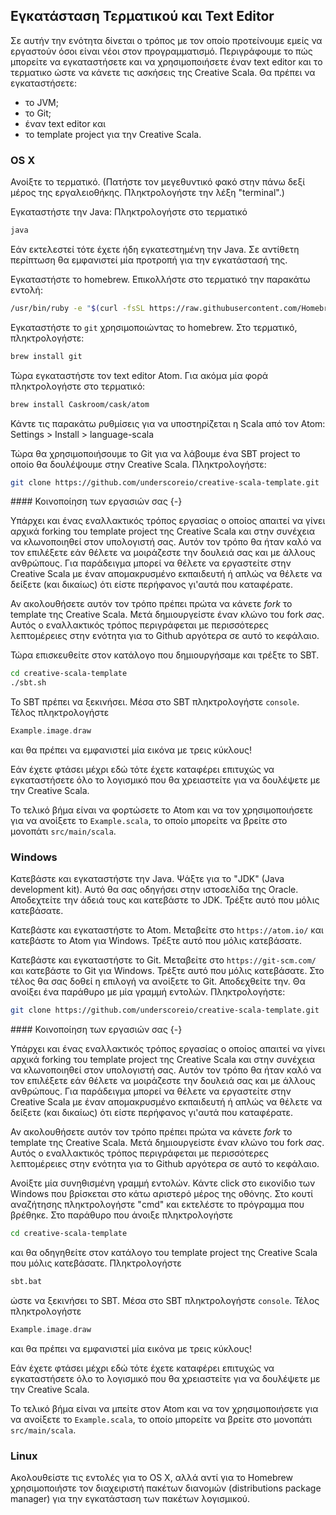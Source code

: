## Εγκατάσταση Τερματικού και Text Editor

Σε αυτήν την ενότητα δίνεται ο τρόπος με τον οποίο προτείνουμε εμείς να εργαστούν όσοι είναι νέοι στον προγραμματισμό. Περιγράφουμε το πώς μπορείτε να εγκαταστήσετε και να χρησιμοποιήσετε έναν text editor και το τερματικο ώστε να κάνετε τις ασκήσεις της Creative Scala.
Θα πρέπει να εγκαταστήσετε:

- το JVM;
- το Git;
- έναν text editor και
- το template project για την Creative Scala.


### OS X

Ανοίξτε το τερματικό. (Πατήστε τον μεγεθυντικό φακό στην πάνω δεξί μέρος της εργαλειοθήκης. Πληκτρολογήστε την λέξη "terminal".)

Εγκαταστήστε την Java:
Πληκτρολογήστε στο τερματικό

```bash
java
```

Εάν εκτελεστεί τότε έχετε ήδη εγκατεστημένη την Java.
Σε αντίθετη περίπτωση θα εμφανιστεί μία προτροπή για την εγκατάστασή της.

Εγκαταστήστε το homebrew.
Επικολλήστε στο τερματικό την παρακάτω εντολή:

```bash
/usr/bin/ruby -e "$(curl -fsSL https://raw.githubusercontent.com/Homebrew/install/master/install)"
```

Εγκαταστήστε το `git` χρησιμοποιώντας το homebrew.
Στο τερματικό, πληκτρολογήστε:

```bash
brew install git
```

Τώρα εγκαταστήστε τον text editor Atom.
Για ακόμα μία φορά πληκτρολογήστε στο τερματικό:

```bash
brew install Caskroom/cask/atom
```

Κάντε τις παρακάτω ρυθμίσεις για να υποστηρίζεται η Scala από τον Atom: Settings > Install > language-scala

Τώρα θα χρησιμοποιήσουμε το Git για να λάβουμε ένα SBT project το οποίο θα δουλέψουμε στην Creative Scala.
Πληκτρολογήστε:

```bash
git clone https://github.com/underscoreio/creative-scala-template.git
```

<div class="callout callout-info">
#### Κοινοποίηση των εργασιών σας {-}

Υπάρχει και ένας εναλλακτικός τρόπος εργασίας ο οποίος απαιτεί να γίνει αρχικά forking του template project της Creative Scala και στην συνέχεια να κλωνοποιηθεί στον υπολογιστή σας.
Αυτόν τον τρόπο θα ήταν καλό να τον επιλέξετε εάν θέλετε να μοιράζεστε την δουλειά σας και με άλλους ανθρώπους. Για παράδειγμα μπορεί να θέλετε να εργαστείτε στην Creative Scala με έναν απομακρυσμένο εκπαιδευτή ή απλώς να θέλετε να δείξετε (και δικαίως) ότι είστε περήφανος γι'αυτά που καταφέρατε.

Αν ακολουθήσετε αυτόν τον τρόπο πρέπει πρώτα να κάνετε *fork* το template της Creative Scala.
Μετά δημιουργείστε έναν κλώνο του fork *σας*.
Αυτός ο εναλλακτικός τρόπος περιγράφεται με περισσότερες λεπτομέρειες στην ενότητα για το  Github αργότερα σε αυτό το κεφάλαιο.
</div>


Τώρα επισκευθείτε στον κατάλογο που δημιουργήσαμε και τρέξτε το SBT.

```bash
cd creative-scala-template
./sbt.sh
```

Το SBT πρέπει να ξεκινήσει.
Μέσα στο SBT πληκτρολογήστε `console`.
Τέλος πληκτρολογήστε

```scala
Example.image.draw
```

και θα πρέπει να εμφανιστεί μία εικόνα με τρεις κύκλους!

Εάν έχετε φτάσει μέχρι εδώ τότε έχετε καταφέρει επιτυχώς να εγκαταστήσετε όλο το λογισμικό που θα χρειαστείτε για να δουλέψετε με την Creative Scala.

Το τελικό βήμα είναι να φορτώσετε το Atom και να τον χρησιμοποιήσετε για να ανοίξετε το  `Example.scala`, το οποίο μπορείτε να βρείτε στο μονοπάτι `src/main/scala`.


### Windows

Κατεβάστε και εγκαταστήστε την Java.
Ψάξτε για το "JDK" (Java development kit).
Αυτό θα σας οδηγήσει στην ιστοσελίδα της Oracle.
Αποδεχτείτε την άδειά τους και κατεβάστε το JDK.
Τρέξτε αυτό που μόλις κατεβάσατε.

Κατεβάστε και εγκαταστήστε το Atom.
Μεταβείτε στο `https://atom.io/` και κατεβάστε το Atom για Windows.
Τρέξτε αυτό που μόλις κατεβάσατε.

Κατεβάστε και εγκαταστήστε το Git.
Μεταβείτε στο `https://git-scm.com/` και κατεβάστε το Git για Windows.
Τρέξτε αυτό που μόλις κατεβάσατε.
Στο τέλος θα σας δοθεί η επιλογή να ανοίξετε το Git.
Αποδεχθείτε την.
Θα ανοίξει ένα παράθυρο με μία γραμμή εντολών.
Πληκτρολογήστε:


```bash
git clone https://github.com/underscoreio/creative-scala-template.git
```

<div class="callout callout-info">
#### Κοινοποίηση των εργασιών σας {-}

Υπάρχει και ένας εναλλακτικός τρόπος εργασίας ο οποίος απαιτεί να γίνει αρχικά forking του template project της Creative Scala και στην συνέχεια να κλωνοποιηθεί στον υπολογιστή σας.
Αυτόν τον τρόπο θα ήταν καλό να τον επιλέξετε εάν θέλετε να μοιράζεστε την δουλειά σας και με άλλους ανθρώπους. Για παράδειγμα μπορεί να θέλετε να εργαστείτε στην Creative Scala με έναν απομακρυσμένο εκπαιδευτή ή απλώς να θέλετε να δείξετε (και δικαίως) ότι είστε περήφανος γι'αυτά που καταφέρατε.

Αν ακολουθήσετε αυτόν τον τρόπο πρέπει πρώτα να κάνετε *fork* το template της Creative Scala.
Μετά δημιουργείστε έναν κλώνο του fork *σας*.
Αυτός ο εναλλακτικός τρόπος περιγράφεται με περισσότερες λεπτομέρειες στην ενότητα για το  Github αργότερα σε αυτό το κεφάλαιο.
</div>

Ανοίξτε μία συνηθισμένη γραμμή εντολών.
Κάντε click στο εικονίδιο των Windows που βρίσκεται στο κάτω αριστερό μέρος της οθόνης.
Στο κουτί αναζήτησης πληκτρολογήστε "cmd" και εκτελέστε το πρόγραμμα που βρέθηκε.
Στο παράθυρο που άνοιξε πληκτρολογήστε

```bash
cd creative-scala-template
```

και θα οδηγηθείτε στον κατάλογο του template project της Creative Scala που μόλις κατεβάσατε.
Πληκτρολογήστε

```bash
sbt.bat
```

ώστε να ξεκινήσει το SBT.
Μέσα στο SBT πληκτρολογήστε `console`.
Τέλος πληκτρολογήστε

```scala
Example.image.draw
```

και θα πρέπει να εμφανιστεί μία εικόνα με τρεις κύκλους!

Εάν έχετε φτάσει μέχρι εδώ τότε έχετε καταφέρει επιτυχώς να εγκαταστήσετε όλο το λογισμικό που θα χρειαστείτε για να δουλέψετε με την Creative Scala.

Το τελικό βήμα είναι να μπείτε στον Atom και να τον χρησιμοποιήσετε για να ανοίξετε το  `Example.scala`, το οποίο μπορείτε να βρείτε στο μονοπάτι `src/main/scala`.


### Linux

Ακολουθείστε τις εντολές για το OS X, αλλά αντί για το Homebrew χρησιμοποιήστε τον διαχειριστή πακέτων διανομών (distributions package manager) για την εγκατάσταση των πακέτων λογισμικού.
